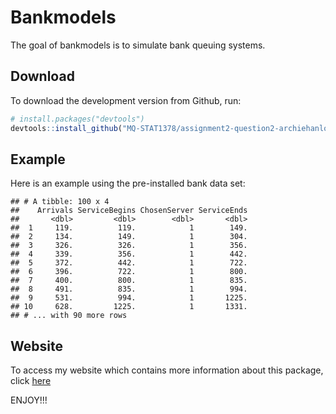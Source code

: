 
# Bankmodels

The goal of bankmodels is to simulate bank queuing systems.

## Download

To download the development version from Github, run:

``` r
# install.packages("devtools")
devtools::install_github("MQ-STAT1378/assignment2-question2-archiehanlon")
```

## Example

Here is an example using the pre-installed bank data set:

    ## # A tibble: 100 x 4
    ##    Arrivals ServiceBegins ChosenServer ServiceEnds
    ##       <dbl>         <dbl>        <dbl>       <dbl>
    ##  1     119.          119.            1        149.
    ##  2     134.          149.            1        304.
    ##  3     326.          326.            1        356.
    ##  4     339.          356.            1        442.
    ##  5     372.          442.            1        722.
    ##  6     396.          722.            1        800.
    ##  7     400.          800.            1        835.
    ##  8     491.          835.            1        994.
    ##  9     531.          994.            1       1225.
    ## 10     628.         1225.            1       1331.
    ## # ... with 90 more rows

## Website

To access my website which contains more information about this package,
click
[here](https://mq-stat1378.github.io/assignment2-question2-archiehanlon/)

ENJOY!!!
